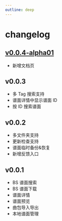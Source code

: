 ```yaml
---
outline: deep
---
```

# changelog
## [v0.0.4-alpha01](./v0.0.4-alpha01)
- 新增文档页

## v0.0.3
- 多 Tag 搜索支持
- 谱面详情中显示谱面 ID
- 按 ID 搜索谱面
## v0.0.2
- 多文件夹支持
- 更新检查支持
- 谱面临时备份&恢复
- 新增反馈入口
## v0.0.1
- BS 谱面搜索
- BS 谱面下载
- 谱面详情
- 谱面预览
- 曲包导入导出
- 本地谱面管理